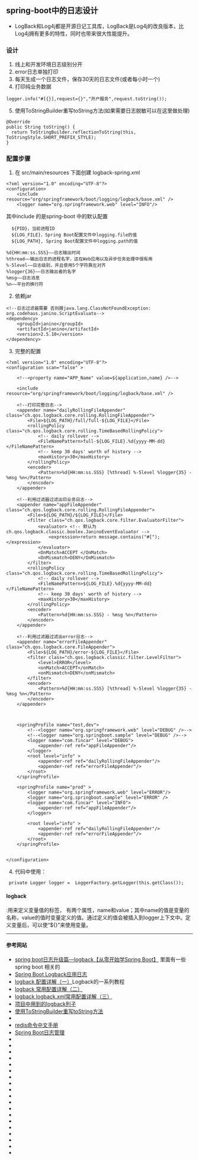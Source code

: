 ## spring-boot中的日志设计
- LogBack和Log4j都是开源日记工具库，LogBack是Log4j的改良版本，比Log4j拥有更多的特性，同时也带来很大性能提升。


### 设计
  1. 线上和开发环境日志级别分开
  2. error日志单独打印
  3. 每天生成一个日志文件，保存30天的日志文件(或者每小时一个)
  4. 打印纯业务数据
  ```
  logger.info("#[{}],request={}","开户服务",request.toString());
  ```
  5. 使用ToStringBuilder重写toString方法(如果需要日志脱敏可以在这里做处理)
  ```
  @Override
public String toString() {
    return ToStringBuilder.reflectionToString(this, ToStringStyle.SHORT_PREFIX_STYLE);
}

  ```

### 配置步骤
1. 在 src/main/resources 下面创建 logback-spring.xml  
  ```
  <?xml version="1.0" encoding="UTF-8"?>
  <configuration>
      <include resource="org/springframework/boot/logging/logback/base.xml" />
      <logger name="org.springframework.web" level="INFO"/>
  ```
其中include 的是spring-boot 中的默认配置
  ```
    ${PID}，当前进程ID
    ${LOG_FILE}，Spring Boot配置文件中logging.file的值
    ${LOG_PATH}, Spring Boot配置文件中logging.path的值
  ```

  ```
  %d{HH:mm:ss.SSS}——日志输出时间
  %thread——输出日志的进程名字，这在Web应用以及异步任务处理中很有用
  %-5level——日志级别，并且使用5个字符靠左对齐
  %logger{36}——日志输出者的名字
  %msg——日志消息
  %n——平台的换行符
  ```
2. 依赖jar
```
<!--日志过滤器需要 否则报java.lang.ClassNotFoundException: org.codehaus.janino.ScriptEvaluato-->
<dependency>
    <groupId>janino</groupId>
    <artifactId>janino</artifactId>
    <version>2.5.10</version>
</dependency>
```


3. 完整的配置

```
<?xml version="1.0" encoding="UTF-8"?>
<configuration scan="false" >

    <!--<property name="APP_Name" value=${application,name} />-->

    <include resource="org/springframework/boot/logging/logback/base.xml" />

    <!--打印完整日志-->
    <appender name="dailyRollingFileAppender" class="ch.qos.logback.core.rolling.RollingFileAppender">
        <File>${LOG_PATH}/full/full-${LOG_FILE}</File>
        <rollingPolicy class="ch.qos.logback.core.rolling.TimeBasedRollingPolicy">
            <!-- daily rollover -->
            <FileNamePattern>full-${LOG_FILE}.%d{yyyy-MM-dd}</FileNamePattern>
            <!-- keep 30 days' worth of history -->
            <maxHistory>30</maxHistory>
        </rollingPolicy>
        <encoder>
            <Pattern>%d{HH:mm:ss.SSS} [%thread] %-5level %logger{35} - %msg %n</Pattern>
        </encoder>
    </appender>

    <!--利用过滤器过滤出印业务日志-->
    <appender name="appFileAppender" class="ch.qos.logback.core.rolling.RollingFileAppender">
        <File>${LOG_PATH}/${LOG_FILE}</File>
        <filter class="ch.qos.logback.core.filter.EvaluatorFilter">
            <evaluator> <!-- 默认为 ch.qos.logback.classic.boolex.JaninoEventEvaluator -->
                <expression>return message.contains("#[");</expression>
            </evaluator>
            <OnMatch>ACCEPT </OnMatch>
            <OnMismatch>DENY</OnMismatch>
        </filter>
        <rollingPolicy class="ch.qos.logback.core.rolling.TimeBasedRollingPolicy">
            <!-- daily rollover -->
            <FileNamePattern>${LOG_FILE}.%d{yyyy-MM-dd}</FileNamePattern>
            <!-- keep 30 days' worth of history -->
            <maxHistory>30</maxHistory>
        </rollingPolicy>
        <encoder>
            <Pattern>%d{HH:mm:ss.SSS} - %msg %n</Pattern>
        </encoder>
    </appender>

    <!--利用过滤器过滤出error日志-->
    <appender name="errorFileAppender" class="ch.qos.logback.core.FileAppender">
        <File>${LOG_PATH}/error-${LOG_FILE}</File>
        <filter class="ch.qos.logback.classic.filter.LevelFilter">
            <level>ERROR</level>
            <onMatch>ACCEPT</onMatch>
            <onMismatch>DENY</onMismatch>
        </filter>
        <encoder>
            <Pattern>%d{HH:mm:ss.SSS} [%thread] %-5level %logger{35} - %msg %n</Pattern>
        </encoder>
    </appender>



    <springProfile name="test,dev">
        <!--<logger name="org.springframework.web" level="DEBUG" />-->
        <!--<logger name="org.springboot.sample" level="DEBUG" />-->
        <logger name="com.fincar" level="DEBUG">
            <appender-ref ref="appFileAppender"/>
        </logger>
        <root level="info" >
            <appender-ref ref="dailyRollingFileAppender"/>
            <appender-ref ref="errorFileAppender"/>
        </root>
    </springProfile>

    <springProfile name="prod" >
        <logger name="org.springframework.web" level="ERROR"/>
        <logger name="org.springboot.sample" level="ERROR" />
        <logger name="com.fincar" level="INFO">
            <appender-ref ref="appFileAppender"/>
        </logger>

        <root level="info" >
            <appender-ref ref="dailyRollingFileAppender"/>
            <appender-ref ref="errorFileAppender"/>
        </root>
    </springProfile>


</configuration>

```


4. 代码中使用：
```
 private Logger logger =  LoggerFactory.getLogger(this.getClass());
```


#### logback
 <property>:用来定义变量值的标签，<property> 有两个属性，name和value；其中name的值是变量的名称，value的值时变量定义的值。通过<property>定义的值会被插入到logger上下文中。定义变量后，可以使“${}”来使用变量。


----
#### 参考网站
- [spring boot日志升级篇—logback【从零开始学Spring Boot】](http://412887952-qq-com.iteye.com/blog/2307244) 里面有一些spring boot 相关的
- [Spring Boot Logback应用日志](http://blog.csdn.net/xiaoyu411502/article/details/48295973)
- [logback 配置详解（一）](http://blog.csdn.net/haidage/article/details/6794509)Logback的一系列教程
- [ logback 常用配置详解（二） <appender>](http://blog.csdn.net/haidage/article/details/6794529)
- [logback logback.xml常用配置详解（三） <filter>](http://blog.csdn.net/haidage/article/details/6794540)
- [项目中用到的logback列子](http://blog.csdn.net/haidage/article/details/6797039)
- [使用ToStringBuilder重写toString方法](http://my.oschina.net/moxia/blog/308536)
- []()
- [redis命令中文手册](http://blog.csdn.net/haidage/article/details/6804170)
- [Spring Boot日志管理](http://www.jianshu.com/p/59787a123b05)
- []()
- []()
- []()
- []()
- []()
- []()
- []()
- []()
- []()
- []()
- []()
- []()
- []()
- []()
- []()
- []()
- []()
- []()
- []()
